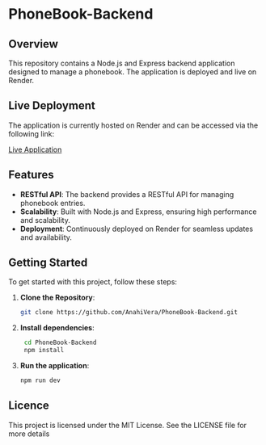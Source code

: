# PhoneBook-Backend


## Overview

This repository contains a Node.js and Express backend application designed to manage a phonebook. The application is deployed and live on Render.

## Live Deployment

The application is currently hosted on Render and can be accessed via the following link:

[Live Application](https://phonebook-backend-cfo1.onrender.com/)



## Features

- **RESTful API**: The backend provides a RESTful API for managing phonebook entries.
- **Scalability**: Built with Node.js and Express, ensuring high performance and scalability.
- **Deployment**: Continuously deployed on Render for seamless updates and availability.

## Getting Started

To get started with this project, follow these steps:

1. **Clone the Repository**:
   ```bash
   git clone https://github.com/AnahiVera/PhoneBook-Backend.git
2. **Install dependencies**:
   ```bash
    cd PhoneBook-Backend
    npm install

3. **Run the application**:
    ```bash
    npm run dev

## Licence
This project is licensed under the MIT License. See the LICENSE file for more details
